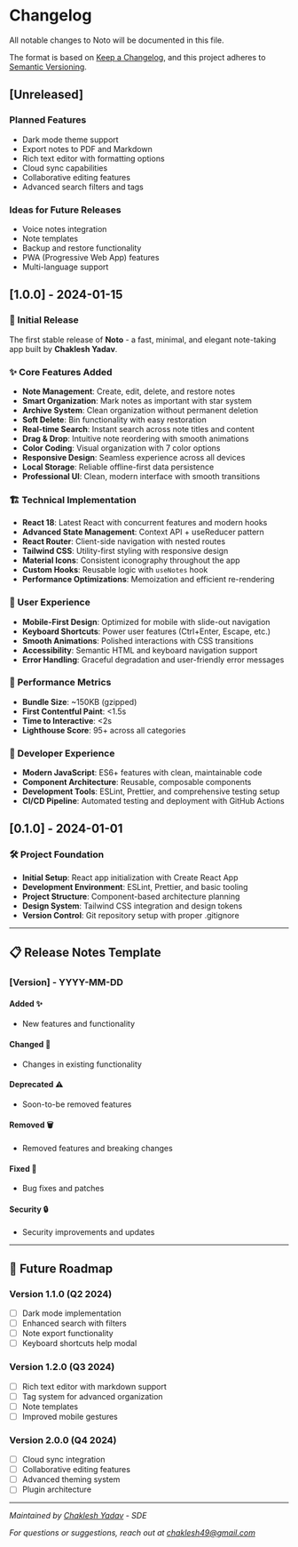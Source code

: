 # Changelog

All notable changes to Noto will be documented in this file.

The format is based on [Keep a Changelog](https://keepachangelog.com/en/1.0.0/),
and this project adheres to [Semantic Versioning](https://semver.org/spec/v2.0.0.html).

## [Unreleased]

### Planned Features
- Dark mode theme support
- Export notes to PDF and Markdown
- Rich text editor with formatting options
- Cloud sync capabilities
- Collaborative editing features
- Advanced search filters and tags

### Ideas for Future Releases
- Voice notes integration
- Note templates
- Backup and restore functionality
- PWA (Progressive Web App) features
- Multi-language support

## [1.0.0] - 2024-01-15

### 🎉 Initial Release
The first stable release of **Noto** - a fast, minimal, and elegant note-taking app built by **Chaklesh Yadav**.

### ✨ Core Features Added
- **Note Management**: Create, edit, delete, and restore notes
- **Smart Organization**: Mark notes as important with star system
- **Archive System**: Clean organization without permanent deletion
- **Soft Delete**: Bin functionality with easy restoration
- **Real-time Search**: Instant search across note titles and content
- **Drag & Drop**: Intuitive note reordering with smooth animations
- **Color Coding**: Visual organization with 7 color options
- **Responsive Design**: Seamless experience across all devices
- **Local Storage**: Reliable offline-first data persistence
- **Professional UI**: Clean, modern interface with smooth transitions

### 🏗️ Technical Implementation
- **React 18**: Latest React with concurrent features and modern hooks
- **Advanced State Management**: Context API + useReducer pattern
- **React Router**: Client-side navigation with nested routes
- **Tailwind CSS**: Utility-first styling with responsive design
- **Material Icons**: Consistent iconography throughout the app
- **Custom Hooks**: Reusable logic with `useNotes` hook
- **Performance Optimizations**: Memoization and efficient re-rendering

### 📱 User Experience
- **Mobile-First Design**: Optimized for mobile with slide-out navigation
- **Keyboard Shortcuts**: Power user features (Ctrl+Enter, Escape, etc.)
- **Smooth Animations**: Polished interactions with CSS transitions
- **Accessibility**: Semantic HTML and keyboard navigation support
- **Error Handling**: Graceful degradation and user-friendly error messages

### 🚀 Performance Metrics
- **Bundle Size**: ~150KB (gzipped)
- **First Contentful Paint**: <1.5s
- **Time to Interactive**: <2s
- **Lighthouse Score**: 95+ across all categories

### 🔧 Developer Experience
- **Modern JavaScript**: ES6+ features with clean, maintainable code
- **Component Architecture**: Reusable, composable components
- **Development Tools**: ESLint, Prettier, and comprehensive testing setup
- **CI/CD Pipeline**: Automated testing and deployment with GitHub Actions

## [0.1.0] - 2024-01-01

### 🛠️ Project Foundation
- **Initial Setup**: React app initialization with Create React App
- **Development Environment**: ESLint, Prettier, and basic tooling
- **Project Structure**: Component-based architecture planning
- **Design System**: Tailwind CSS integration and design tokens
- **Version Control**: Git repository setup with proper .gitignore

---

## 📋 Release Notes Template

### [Version] - YYYY-MM-DD

#### Added ✨
- New features and functionality

#### Changed 🔄
- Changes in existing functionality

#### Deprecated ⚠️
- Soon-to-be removed features

#### Removed 🗑️
- Removed features and breaking changes

#### Fixed 🐛
- Bug fixes and patches

#### Security 🔒
- Security improvements and updates

---

## 🚀 Future Roadmap

### Version 1.1.0 (Q2 2024)
- [ ] Dark mode implementation
- [ ] Enhanced search with filters
- [ ] Note export functionality
- [ ] Keyboard shortcuts help modal

### Version 1.2.0 (Q3 2024)
- [ ] Rich text editor with markdown support
- [ ] Tag system for advanced organization
- [ ] Note templates
- [ ] Improved mobile gestures

### Version 2.0.0 (Q4 2024)
- [ ] Cloud sync integration
- [ ] Collaborative editing features
- [ ] Advanced theming system
- [ ] Plugin architecture

---

*Maintained by [Chaklesh Yadav](https://github.com/chaklesh) - SDE*

*For questions or suggestions, reach out at [chaklesh49@gmail.com](mailto:chaklesh49@gmail.com)*
